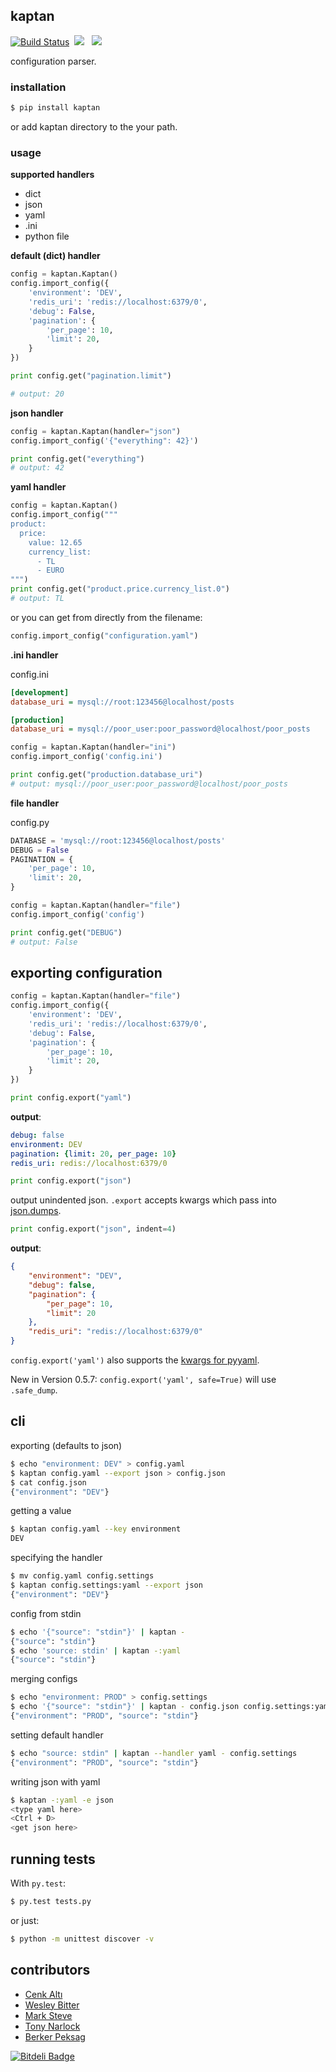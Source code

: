 ## kaptan ##

[![Build Status](https://travis-ci.org/emre/kaptan.png)](https://travis-ci.org/emre/kaptan)&nbsp; <img src= "https://pypip.in/v/kaptan/badge.png"> &nbsp; <img src="https://pypip.in/d/kaptan/badge.png">

configuration parser.

### installation

```sh
$ pip install kaptan
```

or add kaptan directory to the your path.

### usage ###

**supported handlers**

- dict
- json
- yaml
- .ini
- python file

**default (dict) handler**

```py
config = kaptan.Kaptan()
config.import_config({
    'environment': 'DEV',
    'redis_uri': 'redis://localhost:6379/0',
    'debug': False,
    'pagination': {
        'per_page': 10,
        'limit': 20,
    }
})

print config.get("pagination.limit")

# output: 20
```

**json handler**

```py
config = kaptan.Kaptan(handler="json")
config.import_config('{"everything": 42}')

print config.get("everything")
# output: 42
```

**yaml handler**

```py
config = kaptan.Kaptan()
config.import_config("""
product:
  price:
    value: 12.65
    currency_list:
      - TL
      - EURO
""")
print config.get("product.price.currency_list.0")
# output: TL
```

or you can get from directly from the filename:

```py
config.import_config("configuration.yaml")
```

**.ini handler**

config.ini

```ini
[development]
database_uri = mysql://root:123456@localhost/posts

[production]
database_uri = mysql://poor_user:poor_password@localhost/poor_posts
```

```py
config = kaptan.Kaptan(handler="ini")
config.import_config('config.ini')

print config.get("production.database_uri")
# output: mysql://poor_user:poor_password@localhost/poor_posts
```

**file handler**

config.py

```py
DATABASE = 'mysql://root:123456@localhost/posts'
DEBUG = False
PAGINATION = {
    'per_page': 10,
    'limit': 20,
}
```

```py
config = kaptan.Kaptan(handler="file")
config.import_config('config')

print config.get("DEBUG")
# output: False
```

## exporting configuration

```py
config = kaptan.Kaptan(handler="file")
config.import_config({
    'environment': 'DEV',
    'redis_uri': 'redis://localhost:6379/0',
    'debug': False,
    'pagination': {
        'per_page': 10,
        'limit': 20,
    }
})

```

```py
print config.export("yaml")
```

**output**:

```yaml
debug: false
environment: DEV
pagination: {limit: 20, per_page: 10}
redis_uri: redis://localhost:6379/0
```

```py
print config.export("json")
```

output unindented json. ``.export`` accepts kwargs which pass into
[json.dumps](http://docs.python.org/2/library/json.html#json.dump).

```py
print config.export("json", indent=4)
```

**output**:

```json
{
    "environment": "DEV",
    "debug": false,
    "pagination": {
        "per_page": 10,
        "limit": 20
    },
    "redis_uri": "redis://localhost:6379/0"
}
```

``config.export('yaml')`` also supports the [kwargs for pyyaml](http://pyyaml.org/wiki/PyYAMLDocumentation#Dumper).

New in Version 0.5.7: ``config.export('yaml', safe=True)`` will use ``.safe_dump``.

## cli

exporting (defaults to json)

```sh
$ echo "environment: DEV" > config.yaml
$ kaptan config.yaml --export json > config.json
$ cat config.json
{"environment": "DEV"}
```

getting a value

```sh
$ kaptan config.yaml --key environment
DEV
```

specifying the handler

```sh
$ mv config.yaml config.settings
$ kaptan config.settings:yaml --export json
{"environment": "DEV"}
```

config from stdin

```sh
$ echo '{"source": "stdin"}' | kaptan -
{"source": "stdin"}
$ echo 'source: stdin' | kaptan -:yaml
{"source": "stdin"}
```

merging configs

```sh
$ echo "environment: PROD" > config.settings
$ echo '{"source": "stdin"}' | kaptan - config.json config.settings:yaml
{"environment": "PROD", "source": "stdin"}
```

setting default handler

```sh
$ echo "source: stdin" | kaptan --handler yaml - config.settings
{"environment": "PROD", "source": "stdin"}
```

writing json with yaml

```sh
$ kaptan -:yaml -e json
<type yaml here>
<Ctrl + D>
<get json here>
```

## running tests

With `py.test`:

```sh
$ py.test tests.py
```

or just:

```sh
$ python -m unittest discover -v
```

## contributors

- [Cenk Altı](http://github.com/cenkalti)
- [Wesley Bitter](http://github.com/Wessie)
- [Mark Steve](http://github.com/marksteve)
- [Tony Narlock](http://github.com/tony)
- [Berker Peksag](http://github.com/berkerpeksag)


[![Bitdeli Badge](https://d2weczhvl823v0.cloudfront.net/emre/kaptan/trend.png)](https://bitdeli.com/free "Bitdeli Badge")

